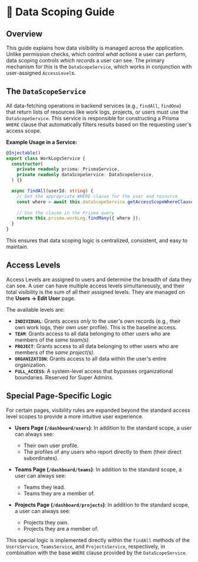 # 🌊 Data Scoping Guide

## Overview

This guide explains how data visibility is managed across the application. Unlike permission checks, which control *what actions* a user can perform, data scoping controls *which records* a user can see. The primary mechanism for this is the `DataScopeService`, which works in conjunction with user-assigned `AccessLevel`s.

## The `DataScopeService`

All data-fetching operations in backend services (e.g., `findAll`, `findOne`) that return lists of resources like work logs, projects, or users must use the `DataScopeService`. This service is responsible for constructing a Prisma `WHERE` clause that automatically filters results based on the requesting user's access scope.

**Example Usage in a Service:**

```typescript
@Injectable()
export class WorkLogsService {
  constructor(
    private readonly prisma: PrismaService,
    private readonly dataScopeService: DataScopeService,
  ) {}

  async findAll(userId: string) {
    // Get the appropriate WHERE clause for the user and resource
    const where = await this.dataScopeService.getAccessScopeWhereClause(userId, 'work-log');
    
    // Use the clause in the Prisma query
    return this.prisma.workLog.findMany({ where });
  }
}
```

This ensures that data scoping logic is centralized, consistent, and easy to maintain.

## Access Levels

Access Levels are assigned to users and determine the breadth of data they can see. A user can have multiple access levels simultaneously, and their total visibility is the sum of all their assigned levels. They are managed on the **Users -> Edit User** page.

The available levels are:

-   **`INDIVIDUAL`**: Grants access *only* to the user's own records (e.g., their own work logs, their own user profile). This is the baseline access.
-   **`TEAM`**: Grants access to all data belonging to other users who are members of the *same team(s)*.
-   **`PROJECT`**: Grants access to all data belonging to other users who are members of the *same project(s)*.
-   **`ORGANIZATION`**: Grants access to all data within the user's entire organization.
-   **`FULL_ACCESS`**: A system-level access that bypasses organizational boundaries. Reserved for Super Admins.

## Special Page-Specific Logic

For certain pages, visibility rules are expanded beyond the standard access level scopes to provide a more intuitive user experience.

-   **Users Page (`/dashboard/users`)**: In addition to the standard scope, a user can always see:
    -   Their own user profile.
    -   The profiles of any users who report directly to them (their direct subordinates).

-   **Teams Page (`/dashboard/teams`)**: In addition to the standard scope, a user can always see:
    -   Teams they lead.
    -   Teams they are a member of.

-   **Projects Page (`/dashboard/projects`)**: In addition to the standard scope, a user can always see:
    -   Projects they own.
    -   Projects they are a member of.

This special logic is implemented directly within the `findAll` methods of the `UsersService`, `TeamsService`, and `ProjectsService`, respectively, in combination with the base `WHERE` clause provided by the `DataScopeService`.

